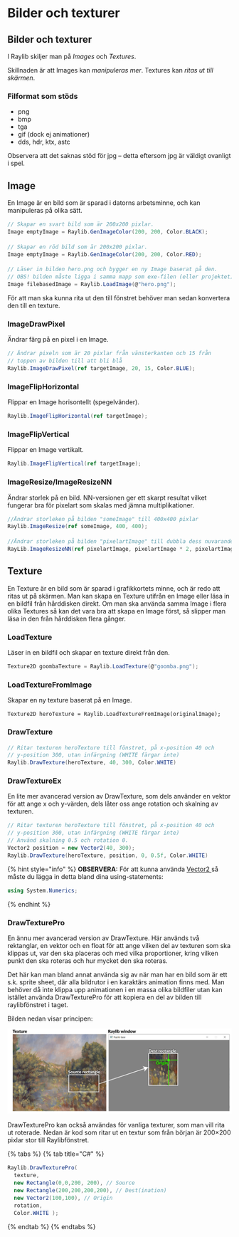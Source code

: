 # Bilder och texturer

## Bilder och texturer

I Raylib skiljer man på _Images_ och _Textures_.

Skillnaden är att Images kan _manipuleras mer_. Textures kan _ritas ut till skärmen_.

### Filformat som stöds

* png
* bmp
* tga
* gif (dock ej animationer)
* dds, hdr, ktx, astc

Observera att det saknas stöd för jpg – detta eftersom jpg är väldigt ovanligt i spel.

## Image

En Image är en bild som är sparad i datorns arbetsminne, och kan manipuleras på olika sätt.

```csharp
// Skapar en svart bild som är 200x200 pixlar.
Image emptyImage = Raylib.GenImageColor(200, 200, Color.BLACK);

// Skapar en röd bild som är 200x200 pixlar.
Image emptyImage = Raylib.GenImageColor(200, 200, Color.RED);

// Läser in bilden hero.png och bygger en ny Image baserat på den.
// OBS! bilden måste ligga i samma mapp som exe-filen (eller projektet)!
Image filebasedImage = Raylib.LoadImage(@"hero.png");
```

För att man ska kunna rita ut den till fönstret behöver man sedan konvertera den till en texture.

### ImageDrawPixel

Ändrar färg på en pixel i en Image.

```csharp
// Ändrar pixeln som är 20 pixlar från vänsterkanten och 15 från 
// toppen av bilden till att bli blå
Raylib.ImageDrawPixel(ref targetImage, 20, 15, Color.BLUE);
```

### ImageFlipHorizontal

Flippar en Image horisontellt (spegelvänder).

```csharp
Raylib.ImageFlipHorizontal(ref targetImage);
```

### ImageFlipVertical

Flippar en Image vertikalt.

```csharp
Raylib.ImageFlipVertical(ref targetImage);
```

### ImageResize/ImageResizeNN

Ändrar storlek på en bild. NN-versionen ger ett skarpt resultat vilket fungerar bra för pixelart som skalas med jämna multiplikationer.

```csharp
//Ändrar storleken på bilden "someImage" till 400x400 pixlar
Raylib.ImageResize(ref someImage, 400, 400);

//Ändrar storleken på bilden "pixelartImage" till dubbla dess nuvarande storlek
RayLib.ImageResizeNN(ref pixelartImage, pixelartImage * 2, pixelartImage * 2);
```

## Texture

En Texture är en bild som är sparad i grafikkortets minne, och är redo att ritas ut på skärmen. Man kan skapa en Texture utifrån en Image eller läsa in en bildfil från hårddisken direkt. Om man ska använda samma Image i flera olika Textures så kan det vara bra att skapa en Image först, så slipper man läsa in den från hårddisken flera gånger.

### LoadTexture

Läser in en bildfil och skapar en texture direkt från den.

```csharp
Texture2D goombaTexture = Raylib.LoadTexture(@"goomba.png");
```

### LoadTextureFromImage

Skapar en ny texture baserat på en Image.

```
Texture2D heroTexture = Raylib.LoadTextureFromImage(originalImage);
```

### DrawTexture

```csharp
// Ritar texturen heroTexture till fönstret, på x-position 40 och 
// y-position 300, utan infärgning (WHITE färgar inte)
Raylib.DrawTexture(heroTexture, 40, 300, Color.WHITE)
```

### DrawTextureEx

En lite mer avancerad version av DrawTexture, som dels använder en vektor för att ange x och y-värden, dels låter oss ange rotation och skalning av texturen.

```csharp
// Ritar texturen heroTexture till fönstret, på x-position 40 och 
// y-position 300, utan infärgning (WHITE färgar inte)
// Använd skalning 0.5 och rotation 0.
Vector2 position = new Vector2(40, 300);
Raylib.DrawTexture(heroTexture, position, 0, 0.5f, Color.WHITE)
```

{% hint style="info" %}
**OBSERVERA:** För att kunna använda [Vector2 ](../../grundlaeggande/vektorer-numerics.md)så måste du lägga in detta bland dina using-statements:

```csharp
using System.Numerics;
```
{% endhint %}

### DrawTexturePro

En ännu mer avancerad version av DrawTexture. Här används två rektanglar, en vektor och en float för att ange vilken del av texturen som ska klippas ut, var den ska placeras och med vilka proportioner, kring vilken punkt den ska roteras och hur mycket den ska roteras.

Det här kan man bland annat använda sig av när man har en bild som är ett s.k. sprite sheet, där alla bildrutor i en karaktärs animation finns med. Man behöver då inte klippa upp animationen i en massa olika bildfiler utan kan istället använda DrawTexturePro för att kopiera en del av bilden till raylibfönstret i taget.

Bilden nedan visar principen:

![](../../.gitbook/assets/DrawTexturePro.png)

DrawTexturePro kan också användas för vanliga texturer, som man vill rita ut roterade. Nedan är kod som ritar ut en textur som från början är 200×200 pixlar stor till Raylibfönstret.

{% tabs %}
{% tab title="C#" %}
```csharp
Raylib.DrawTexturePro(
  texture, 
  new Rectangle(0,0,200, 200), // Source
  new Rectangle(200,200,200,200), // Dest(ination)
  new Vector2(100,100), // Origin
  rotation,
  Color.WHITE );
```
{% endtab %}
{% endtabs %}

